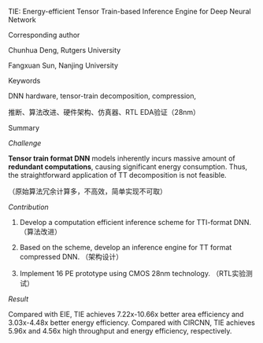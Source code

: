 TIE: Energy-efficient Tensor Train-based Inference Engine for Deep Neural
Network

Corresponding author

Chunhua Deng, Rutgers University

Fangxuan Sun, Nanjing University

Keywords

DNN hardware, tensor-train decomposition, compression,

推断、算法改进、硬件架构、仿真器、RTL EDA验证（28nm）

Summary

*Challenge*

**Tensor train format DNN** models inherently incurs massive amount of
**redundant computations**, causing significant energy consumption. Thus, the
straightforward application of TT decomposition is not feasible.

（原始算法冗余计算多，不高效，简单实现不可取）

*Contribution*

1.  Develop a computation efficient inference scheme for TTI-format DNN.
    （算法改进）

2.  Based on the scheme, develop an inference engine for TT format compressed
    DNN. （架构设计）

3.  Implement 16 PE prototype using CMOS 28nm technology. （RTL实验测试）

*Result*

Compared with EIE, TIE achieves 7.22x-10.66x better area efficiency and
3.03x-4.48x better energy efficiency. Compared with CIRCNN, TIE achieves 5.96x
and 4.56x high throughput and energy efficiency, respectively.
